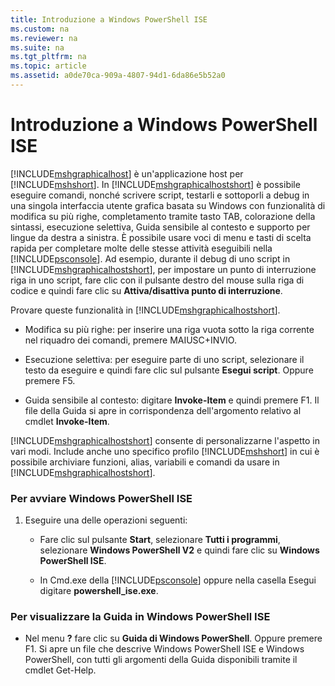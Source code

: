 ```yaml
---
title: Introduzione a Windows PowerShell ISE
ms.custom: na
ms.reviewer: na
ms.suite: na
ms.tgt_pltfrm: na
ms.topic: article
ms.assetid: a0de70ca-909a-4807-94d1-6da86e5b52a0
---
```

# Introduzione a Windows PowerShell ISE
[!INCLUDE[mshgraphicalhost](../Token/mshgraphicalhost_md.md)] è un'applicazione host per [!INCLUDE[mshshort](../Token/mshshort_md.md)]. In [!INCLUDE[mshgraphicalhostshort](../Token/mshgraphicalhostshort_md.md)] è possibile eseguire comandi, nonché scrivere script, testarli e sottoporli a debug in una singola interfaccia utente grafica basata su Windows con funzionalità di modifica su più righe, completamento tramite tasto TAB, colorazione della sintassi, esecuzione selettiva, Guida sensibile al contesto e supporto per lingue da destra a sinistra.
È possibile usare voci di menu e tasti di scelta rapida per completare molte delle stesse attività eseguibili nella [!INCLUDE[psconsole](../Token/psconsole_md.md)].  Ad esempio, durante il debug di uno script in [!INCLUDE[mshgraphicalhostshort](../Token/mshgraphicalhostshort_md.md)], per impostare un punto di interruzione riga in uno script, fare clic con il pulsante destro del mouse sulla riga di codice e quindi fare clic su **Attiva/disattiva punto di interruzione**.

Provare queste funzionalità in [!INCLUDE[mshgraphicalhostshort](../Token/mshgraphicalhostshort_md.md)].

-   Modifica su più righe: per inserire una riga vuota sotto la riga corrente nel riquadro dei comandi, premere MAIUSC+INVIO.

-   Esecuzione selettiva: per eseguire parte di uno script, selezionare il testo da eseguire e quindi fare clic sul pulsante **Esegui script**. Oppure premere F5.

-   Guida sensibile al contesto: digitare **Invoke-Item** e quindi premere F1. Il file della Guida si apre in corrispondenza dell'argomento relativo al cmdlet **Invoke-Item**.

[!INCLUDE[mshgraphicalhostshort](../Token/mshgraphicalhostshort_md.md)] consente di personalizzarne l'aspetto in vari modi. Include anche uno specifico profilo [!INCLUDE[mshshort](../Token/mshshort_md.md)] in cui è possibile archiviare funzioni, alias, variabili e comandi da usare in [!INCLUDE[mshgraphicalhostshort](../Token/mshgraphicalhostshort_md.md)].

### Per avviare Windows PowerShell ISE

1.  Eseguire una delle operazioni seguenti:

    -   Fare clic sul pulsante **Start**, selezionare **Tutti i programmi**, selezionare **Windows PowerShell V2** e quindi fare clic su **Windows PowerShell ISE**.

    -   In Cmd.exe della [!INCLUDE[psconsole](../Token/psconsole_md.md)] oppure nella casella Esegui digitare **powershell\_ise.exe**.

### Per visualizzare la Guida in Windows PowerShell ISE

-   Nel menu **?** fare clic su **Guida di Windows PowerShell**. Oppure premere F1. Si apre un file che descrive Windows PowerShell ISE e Windows PowerShell, con tutti gli argomenti della Guida disponibili tramite il cmdlet Get-Help.



<!--HONumber=Apr16_HO1-->


